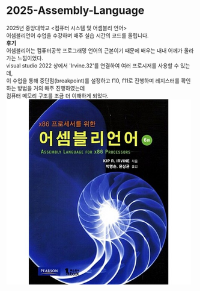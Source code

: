 # 2025-Assembly-Language
2025년 중앙대학교 &lt;컴퓨터 시스템 및 어셈블리 언어> 
<br/>
어셈블리언어 수업을 수강하며 매주 실습 시간의 코드를 올립니다.<br/>
**후기** <br/>
어셈블리어는 컴퓨터공학 프로그래밍 언어의 근본이기 때문에 배우는 내내 어께가 올라가는 느낌이었다.<br/>
visual studio 2022 상에서 'Irvine.32'를 연결하여 여러 프로시저를 사용할 수 있는데,<br/>
이 수업을 통해 중단점(breakpoint)를 설정하고 f10, f11로 진행하며 레지스터를 확인하는 방법을 거의 매주 진행하였는데<br/>
컴퓨터 메모리 구조를 조금 더 이해하게 되었다.<br/>
![어셈블리 언어 책 표지](assembly.jpg)
